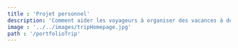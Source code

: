 ```yaml
---
title : 'Projet personnel'
description: 'Comment aider les voyageurs à organiser des vacances à destinations multiples ?'
image : '../../images/tripHomepage.jpg' 
path : '/portfolioTrip'
---
```



